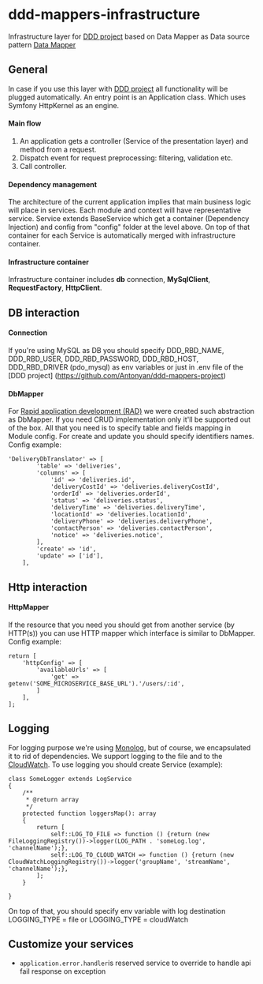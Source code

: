 # ddd-mappers-infrastructure
Infrastructure layer for [DDD project](https://github.com/Antonyan/ddd-mappers-project) based on Data Mapper as Data source pattern [Data Mapper](https://martinfowler.com/eaaCatalog/dataMapper.html)
<br/>

## General
In case if you use this layer with [DDD project](https://github.com/Antonyan/ddd-mappers-project) all functionality will be plugged automatically. 
An entry point is an Application class. Which uses Symfony HttpKernel as an engine.
#### Main flow
1. An application gets a controller (Service of the presentation layer) and method from a request.
1. Dispatch event for request preprocessing: filtering, validation etc.
1. Call controller.
#### Dependency management
The architecture of the current application implies that main business logic will place in services. 
Each module and context will have representative service.
Service extends BaseService which get a container (Dependency Injection) and config from "config" folder at the level above. On top of that container for each Service is automatically merged with infrastructure container.
#### Infrastructure container
Infrastructure container includes **db** connection, **MySqlClient**, **RequestFactory**, **HttpClient**.

## DB interaction
#### Connection
If you're using MySQL as DB you should specify  DDD_RBD_NAME, DDD_RBD_USER, DDD_RBD_PASSWORD, DDD_RBD_HOST, DDD_RBD_DRIVER (pdo_mysql) as env variables or just in .env file of the [DDD project] (https://github.com/Antonyan/ddd-mappers-project)
#### DbMapper
For [Rapid application development (RAD)](https://en.wikipedia.org/wiki/Rapid_application_development) we were created such abstraction as DbMapper.
If you need CRUD implementation only it'll be supported out of the box. All that you need is to specify table and fields mapping in Module config.
For create and update you should specify identifiers names. 
Config example:
```
'DeliveryDbTranslator' => [
        'table' => 'deliveries',
        'columns' => [
			'id' => 'deliveries.id',
			'deliveryCostId' => 'deliveries.deliveryCostId',
			'orderId' => 'deliveries.orderId',
			'status' => 'deliveries.status',
			'deliveryTime' => 'deliveries.deliveryTime',
			'locationId' => 'deliveries.locationId',
			'deliveryPhone' => 'deliveries.deliveryPhone',
			'contactPerson' => 'deliveries.contactPerson',
			'notice' => 'deliveries.notice',
        ],
        'create' => 'id',
        'update' => ['id'],
    ],
```
## Http interaction
#### HttpMapper
If the resource that you need you should get from another service (by HTTP(s)) you can use HTTP mapper which interface is similar to DbMapper.
Config example:
```
return [
    'httpConfig' => [
        'availableUrls' => [
            'get' => getenv('SOME_MICROSERVICE_BASE_URL').'/users/:id',
        ]
    ],
];
```

## Logging
For logging purpose we're using [Monolog](https://github.com/Seldaek/monolog), but of course, we encapsulated it to rid of dependencies.
We support logging to the file and to the [CloudWatch](https://aws.amazon.com/cloudwatch/).
To use logging you should create Service (example):
```
class SomeLogger extends LogService
{
    /**
     * @return array
     */
    protected function loggersMap(): array
    {
        return [
            self::LOG_TO_FILE => function () {return (new FileLoggingRegistry())->logger(LOG_PATH . 'someLog.log', 'channelName');},
            self::LOG_TO_CLOUD_WATCH => function () {return (new CloudWatchLoggingRegistry())->logger('groupName', 'streamName', 'channelName');},
        ];
    }

}
```
On top of that, you should specify env variable with log destination LOGGING_TYPE = file or 
LOGGING_TYPE = cloudWatch

## Customize your services
- ```application.error.handler```is reserved service to override to handle api fail response on exception
